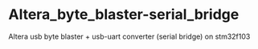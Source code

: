 # Altera_byte_blaster-serial_bridge
Altera usb byte blaster + usb-uart converter (serial bridge) on stm32f103
